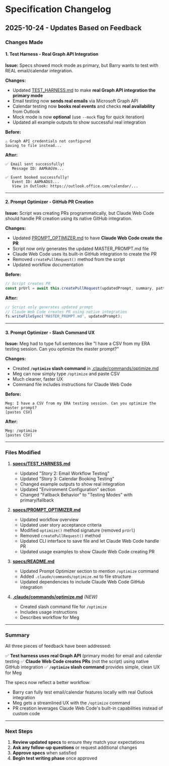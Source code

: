 # Specification Changelog

## 2025-10-24 - Updates Based on Feedback

### Changes Made

#### 1. Test Harness - Real Graph API Integration

**Issue:** Specs showed mock mode as primary, but Barry wants to test with REAL email/calendar integration.

**Changes:**
- Updated [TEST_HARNESS.md](./TEST_HARNESS.md) to make **real Graph API integration the primary mode**
- Email testing now **sends real emails** via Microsoft Graph API
- Calendar testing now **books real events** and checks **real availability** from Outlook
- Mock mode is now **optional** (use `--mock` flag for quick iteration)
- Updated all example outputs to show successful real integration

**Before:**
```
⚠️ Graph API credentials not configured
Saving to file instead...
```

**After:**
```
✅ Email sent successfully!
   Message ID: AAMkAGVm...

✅ Event booked successfully!
   Event ID: AAMkADU3...
   View in Outlook: https://outlook.office.com/calendar/...
```

---

#### 2. Prompt Optimizer - GitHub PR Creation

**Issue:** Script was creating PRs programmatically, but Claude Web Code should handle PR creation using its native GitHub integration.

**Changes:**
- Updated [PROMPT_OPTIMIZER.md](./PROMPT_OPTIMIZER.md) to have **Claude Web Code create the PR**
- Script now only generates the updated MASTER_PROMPT.md file
- Claude Web Code uses its built-in GitHub integration to create the PR
- Removed `createPullRequest()` method from the script
- Updated workflow documentation

**Before:**
```typescript
// Script creates PR
const prUrl = await this.createPullRequest(updatedPrompt, summary, patterns);
```

**After:**
```typescript
// Script only generates updated prompt
// Claude Web Code creates PR using native integration
fs.writeFileSync('MASTER_PROMPT.md', updatedPrompt);
```

---

#### 3. Prompt Optimizer - Slash Command UX

**Issue:** Meg had to type full sentences like "I have a CSV from my ERA testing session. Can you optimize the master prompt?"

**Changes:**
- Created **`/optimize` slash command** in [.claude/commands/optimize.md](./../.claude/commands/optimize.md)
- Meg can now simply type `/optimize` and paste CSV
- Much cleaner, faster UX
- Command file includes instructions for Claude Web Code

**Before:**
```
Meg: I have a CSV from my ERA testing session. Can you optimize the master prompt?
[pastes CSV]
```

**After:**
```
Meg: /optimize
[pastes CSV]
```

---

### Files Modified

1. **[specs/TEST_HARNESS.md](./TEST_HARNESS.md)**
   - Updated "Story 2: Email Workflow Testing"
   - Updated "Story 3: Calendar Booking Testing"
   - Changed example outputs to show real integration
   - Updated "Environment Configuration" section
   - Changed "Fallback Behavior" to "Testing Modes" with primary/fallback

2. **[specs/PROMPT_OPTIMIZER.md](./PROMPT_OPTIMIZER.md)**
   - Updated workflow overview
   - Updated user story acceptance criteria
   - Modified `optimize()` method signature (removed `prUrl`)
   - Removed `createPullRequest()` method
   - Updated CLI interface to save file and let Claude Web Code handle PR
   - Updated usage examples to show Claude Web Code creating PR

3. **[specs/README.md](./README.md)**
   - Updated Prompt Optimizer section to mention `/optimize` command
   - Added `.claude/commands/optimize.md` to file structure
   - Updated dependencies to include Claude Web Code GitHub integration

4. **[.claude/commands/optimize.md](./../.claude/commands/optimize.md)** *(NEW)*
   - Created slash command file for `/optimize`
   - Includes usage instructions
   - Describes workflow for Meg

---

### Summary

All three pieces of feedback have been addressed:

✅ **Test harness uses real Graph API** (primary mode) for email and calendar testing
✅ **Claude Web Code creates PRs** (not the script) using native GitHub integration
✅ **`/optimize` slash command** provides simple, clean UX for Meg

The specs now reflect a better workflow:
- Barry can fully test email/calendar features locally with real Outlook integration
- Meg gets a streamlined UX with the `/optimize` command
- PR creation leverages Claude Web Code's built-in capabilities instead of custom code

---

### Next Steps

1. **Review updated specs** to ensure they match your expectations
2. **Ask any follow-up questions** or request additional changes
3. **Approve specs** when satisfied
4. **Begin test writing phase** once approved
